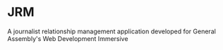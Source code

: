 JRM
===========

A journalist relationship management application developed for General Assembly's Web Development Immersive
